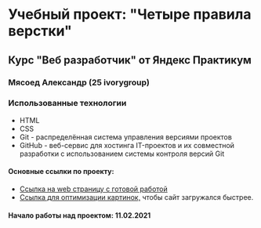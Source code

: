 # Учебный проект: "Четыре правила верстки"

## Курс "Веб разработчик" от Яндекс Практикум

### Мясоед Александр (25 ivorygroup)

### Использованные технологии
* HTML
* CSS
* Git - распределённая система управления версиями проектов
* GitHub - веб-сервис для хостинга IT-проектов и их совместной разработки с использованием системы контроля версий Git

#### Основные ссылки по проекту:
* [Ссылка на web страницу с готовой работой](https://myasoedas.github.io/four-rules-of-layout/)
* [Ссылка для оптимизации картинок,](https://tinypng.com/) чтобы сайт загружался быстрее.

#### Начало работы над проектом: 11.02.2021
